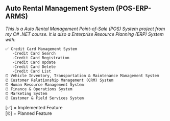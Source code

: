 ## Auto Rental Management System (POS-ERP-ARMS)

*This is a Auto Rental Management Point-of-Sale (POS) System project from my C# .NET course. It is also a Enterprise Resource Planning (ERP) System with:*
```
✅ Credit Card Management System
   -Credit Card Search
   -Credit Card Registration
   -Credit Card Update
   -Credit Card Delete
   -Credit Card List
⏰ Vehicle Inventory, Transportation & Maintenance Management System
⏰ Customer Relationship Management (CRM) System
⏰ Human Resource Management System
⏰ Finance & Operations System
⏰ Marketing System
⏰ Customer & Field Services System
```
[✅] = Implemented Feature  
[⏰] = Planned Feature

<!--
[⏰] Vehicle Inventory, Transportation & Maintenance Management System <br>
[⏰] Customer Relationship Management (CRM) System <br>
[⏰] Human Resource Management System <br>
[⏰] Finance & Operations System <br>
[⏰] Marketing System <br>
[⏰] Customer & Field Services System <br>
-->

